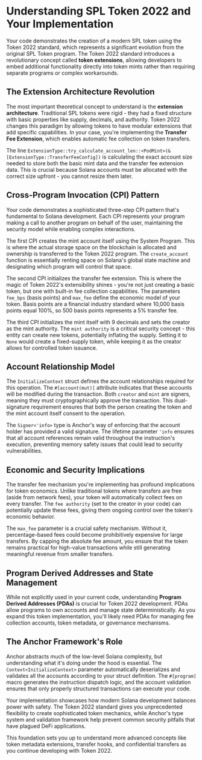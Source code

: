 # Understanding SPL Token 2022 and Your Implementation

Your code demonstrates the creation of a modern SPL token using the Token 2022 standard, which represents a significant evolution from the original SPL Token program. The Token 2022 standard introduces a revolutionary concept called **token extensions**, allowing developers to embed additional functionality directly into token mints rather than requiring separate programs or complex workarounds.

## The Extension Architecture Revolution

The most important theoretical concept to understand is the **extension architecture**. Traditional SPL tokens were rigid - they had a fixed structure with basic properties like supply, decimals, and authority. Token 2022 changes this paradigm by allowing tokens to have modular extensions that add specific capabilities. In your case, you're implementing the **Transfer Fee Extension**, which enables automatic fee collection on token transfers.

The line `ExtensionType::try_calculate_account_len::<PodMint>(&[ExtensionType::TransferFeeConfig])` is calculating the exact account size needed to store both the basic mint data and the transfer fee extension data. This is crucial because Solana accounts must be allocated with the correct size upfront - you cannot resize them later.

## Cross-Program Invocation (CPI) Pattern

Your code demonstrates a sophisticated three-step CPI pattern that's fundamental to Solana development. Each CPI represents your program making a call to another program on behalf of the user, maintaining the security model while enabling complex interactions.

The first CPI creates the mint account itself using the System Program. This is where the actual storage space on the blockchain is allocated and ownership is transferred to the Token 2022 program. The `create_account` function is essentially renting space on Solana's global state machine and designating which program will control that space.

The second CPI initializes the transfer fee extension. This is where the magic of Token 2022's extensibility shines - you're not just creating a basic token, but one with built-in fee collection capabilities. The parameters `fee_bps` (basis points) and `max_fee` define the economic model of your token. Basis points are a financial industry standard where 10,000 basis points equal 100%, so 500 basis points represents a 5% transfer fee.

The third CPI initializes the mint itself with 9 decimals and sets the creator as the mint authority. The `mint authority` is a critical security concept - this entity can create new tokens, potentially inflating the supply. Setting it to `None` would create a fixed-supply token, while keeping it as the creator allows for controlled token issuance.

## Account Relationship Model

The `InitializeContext` struct defines the account relationships required for this operation. The `#[account(mut)]` attribute indicates that these accounts will be modified during the transaction. Both `creator` and `mint` are signers, meaning they must cryptographically approve the transaction. This dual-signature requirement ensures that both the person creating the token and the mint account itself consent to the operation.

The `Signer<'info>` type is Anchor's way of enforcing that the account holder has provided a valid signature. The lifetime parameter `'info` ensures that all account references remain valid throughout the instruction's execution, preventing memory safety issues that could lead to security vulnerabilities.

## Economic and Security Implications

The transfer fee mechanism you're implementing has profound implications for token economics. Unlike traditional tokens where transfers are free (aside from network fees), your token will automatically collect fees on every transfer. The `fee authority` (set to the creator in your code) can potentially update these fees, giving them ongoing control over the token's economic behavior.

The `max_fee` parameter is a crucial safety mechanism. Without it, percentage-based fees could become prohibitively expensive for large transfers. By capping the absolute fee amount, you ensure that the token remains practical for high-value transactions while still generating meaningful revenue from smaller transfers.

## Program Derived Addresses and State Management

While not explicitly used in your current code, understanding **Program Derived Addresses (PDAs)** is crucial for Token 2022 development. PDAs allow programs to own accounts and manage state deterministically. As you expand this token implementation, you'll likely need PDAs for managing fee collection accounts, token metadata, or governance mechanisms.

## The Anchor Framework's Role

Anchor abstracts much of the low-level Solana complexity, but understanding what it's doing under the hood is essential. The `Context<InitializeContext>` parameter automatically deserializes and validates all the accounts according to your struct definition. The `#[program]` macro generates the instruction dispatch logic, and the account validation ensures that only properly structured transactions can execute your code.

Your implementation showcases how modern Solana development balances power with safety. The Token 2022 standard gives you unprecedented flexibility to create sophisticated token mechanics, while Anchor's type system and validation framework help prevent common security pitfalls that have plagued DeFi applications.

This foundation sets you up to understand more advanced concepts like token metadata extensions, transfer hooks, and confidential transfers as you continue developing with Token 2022.
